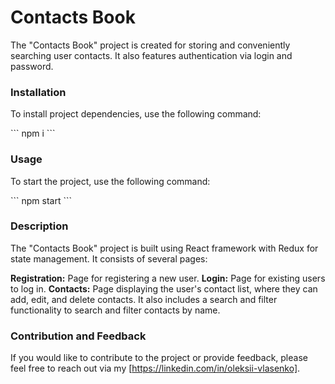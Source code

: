 # Contacts Book

The "Contacts Book" project is created for storing and conveniently searching user contacts. It also features authentication via login and password.

### Installation

To install project dependencies, use the following command:

\```
npm i
\```

### Usage

To start the project, use the following command:

\```
npm start
\```

### Description

The "Contacts Book" project is built using React framework with Redux for state management. It consists of several pages:

**Registration:** Page for registering a new user.
**Login:** Page for existing users to log in.
**Contacts:** Page displaying the user's contact list, where they can add, edit, and delete contacts. It also includes a search and filter functionality to search and filter contacts by name.

### Contribution and Feedback

If you would like to contribute to the project or provide feedback, please feel free to reach out via my [https://linkedin.com/in/oleksii-vlasenko].

